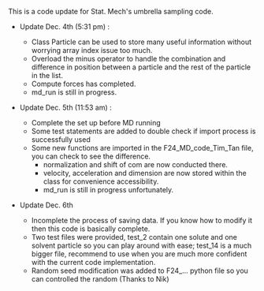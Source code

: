 This is a code update for Stat. Mech's umbrella sampling code. 

* Update Dec. 4th (5:31 pm) : 
  + Class Particle can be used to store many useful information without worrying array index issue too much.
  + Overload the minus operator to handle the combination and difference in position between a particle and the rest of the particle in the list.
  + Compute forces has completed.
  - md_run is still in progress.

 * Update Dec. 5th (11:53 am) :
   + Complete the set up before MD running
   + Some test statements are added to double check if import process is successfully used
   + Some new functions are imported in the F24_MD_code_Tim_Tan file, you can check to see the difference.
       - normalization and shift of com are now conducted there.
       - velocity, acceleration and dimension are now stored within the class for convenience accessibility.
       - md_run is still in progress unfortunately.
  * Update Dec. 6th
    + Incomplete the process of saving data. If you know how to modify it then this code is basically complete.
    + Two test files were provided, test_2 contain one solute and one solvent particle so you can play around with ease; test_14 is a much bigger file, recommend to use when you are much more confident with the current code implementation.
    + Random seed modification was added to F24_... python file so you can controlled the random (Thanks to Nik)
